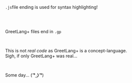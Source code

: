 `.js`file ending is used for syntax highlighting! 

<br />
<br />

GreetLang+ files end in `.gp`

<br />

This is not *real code* as GreetLang+ is a concept-language. 
<br />
Sigh, if only GreetLang+ was real...

<br/>

Some day... ( ͡° ͜ʖ ͡°)
